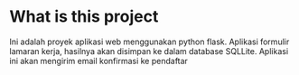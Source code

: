 # What is this project

Ini adalah proyek aplikasi web menggunakan python flask. 
Aplikasi formulir lamaran kerja, hasilnya akan disimpan ke dalam database SQLLite.
Aplikasi ini akan mengirim email konfirmasi ke pendaftar